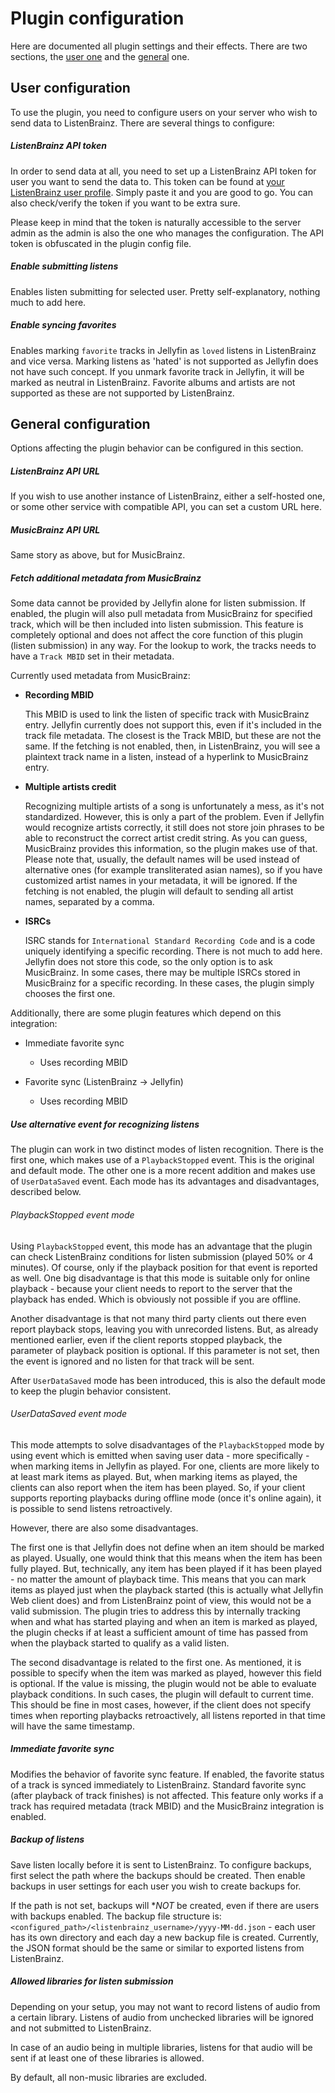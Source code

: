 # Plugin configuration

Here are documented all plugin settings and their effects.
There are two sections, the [user one](#user-configuration) and the [general](#general-configuration) one.

## User configuration

To use the plugin, you need to configure users on your server who wish to send data to ListenBrainz.
There are several things to configure:

##### ListenBrainz API token

In order to send data at all, you need to set up a ListenBrainz API token for user you want to send the data to.
This token can be found at [your ListenBrainz user profile](https://listenbrainz.org/profile/).
Simply paste it and you are good to go. You can also check/verify the token if you want to be extra sure.

Please keep in mind that the token is naturally accessible to the server admin as the admin is also the one who manages
the configuration. The API token is obfuscated in the plugin config file.

##### Enable submitting listens

Enables listen submitting for selected user. Pretty self-explanatory, nothing much to add here.

##### Enable syncing favorites

Enables marking `favorite` tracks in Jellyfin as `loved` listens in ListenBrainz and vice versa. Marking listens as
'hated' is not supported as Jellyfin does not have such concept. If you unmark favorite track in Jellyfin, it will be
marked as neutral in ListenBrainz. Favorite albums and artists are not supported as these are not supported by
ListenBrainz.

## General configuration

Options affecting the plugin behavior can be configured in this section.

##### ListenBrainz API URL

If you wish to use another instance of ListenBrainz, either a self-hosted one, or some other service with compatible
API, you can set a custom URL here.

##### MusicBrainz API URL

Same story as above, but for MusicBrainz.

##### Fetch additional metadata from MusicBrainz

Some data cannot be provided by Jellyfin alone for listen submission.
If enabled, the plugin will also pull metadata from MusicBrainz for specified track, which will be then included into
listen submission. This feature is completely optional and does not affect the core function of this plugin
(listen submission) in any way. For the lookup to work, the tracks needs to have a `Track MBID` set in their metadata.

Currently used metadata from MusicBrainz:

- **Recording MBID**

  This MBID is used to link the listen of specific track with MusicBrainz entry.
  Jellyfin currently does not support this, even if it's included in the track file metadata.
  The closest is the Track MBID, but these are not the same.
  If the fetching is not enabled, then, in ListenBrainz, you will see a plaintext track name in a listen, instead of a
  hyperlink to MusicBrainz entry.

- **Multiple artists credit**

  Recognizing multiple artists of a song is unfortunately a mess, as it's not standardized.
  However, this is only a part of the problem. Even if Jellyfin would recognize artists correctly, it still does not
  store join phrases to be able to reconstruct the correct artist credit string.
  As you can guess, MusicBrainz provides this information, so the plugin makes use of that.
  Please note that, usually, the default names will be used instead of alternative ones (for example transliterated
  asian names), so if you have customized artist names in your metadata, it will be ignored.
  If the fetching is not enabled, the plugin will default to sending all artist names, separated by a comma.

- **ISRCs**

  ISRC stands for `International Standard Recording Code` and is a code uniquely identifying a specific recording.
  There is not much to add here. Jellyfin does not store this code, so the only option is to ask MusicBrainz.
  In some cases, there may be multiple ISRCs stored in MusicBrainz for a specific recording. In these cases, the plugin
  simply chooses the first one.

Additionally, there are some plugin features which depend on this integration:

- Immediate favorite sync
    - Uses recording MBID

- Favorite sync (ListenBrainz -> Jellyfin)
    - Uses recording MBID

##### Use alternative event for recognizing listens

The plugin can work in two distinct modes of listen recognition.
There is the first one, which makes use of a `PlaybackStopped` event. This is the original and default mode.
The other one is a more recent addition and makes use of `UserDataSaved` event.
Each mode has its advantages and disadvantages, described below.

###### PlaybackStopped event mode

Using `PlaybackStopped` event, this mode has an advantage that the plugin can check ListenBrainz conditions for listen
submission (played 50% or 4 minutes). Of course, only if the playback position for that event is reported as well. One
big disadvantage is that this mode is suitable only for online playback - because your client needs to report to the
server that the playback has ended. Which is obviously not possible if you are offline.

Another disadvantage is that not many third party clients out there even report playback stops, leaving you with
unrecorded listens. But, as already mentioned earlier, even if the client reports stopped playback, the parameter of
playback position is optional. If this parameter is not set, then the event is ignored and no listen for that track
will be sent.

After `UserDataSaved` mode has been introduced, this is also the default mode to keep the plugin behavior consistent.

###### UserDataSaved event mode

This mode attempts to solve disadvantages of the `PlaybackStopped` mode by using event which is emitted when saving user
data - more specifically - when marking items in Jellyfin as played. For one, clients are more likely to at least mark
items as played. But, when marking items as played, the clients can also report when the item has been played. So, if
your client supports reporting playbacks during offline mode (once it's online again), it is possible to send listens
retroactively.

However, there are also some disadvantages.

The first one is that Jellyfin does not define when an item should be marked as played. Usually, one would think that
this means when the item has been fully played. But, technically, any item has been played if it has been played - no
matter the amount of playback time. This means that you can mark items as played just when the playback started
(this is actually what Jellyfin Web client does) and from ListenBrainz point of view, this would not be a valid
submission. The plugin tries to address this by internally tracking when and what has started playing and when an item
is marked as played, the plugin checks if at least a sufficient amount of time has passed from when the playback
started to qualify as a valid listen.

The second disadvantage is related to the first one. As mentioned, it is possible to specify when the item was marked as
played, however this field is optional. If the value is missing, the plugin would not be able to evaluate playback
conditions. In such cases, the plugin will default to current time. This should be fine in most cases, however, if the
client does not specify times when reporting playbacks retroactively, all listens reported in that time will have the
same timestamp.

##### Immediate favorite sync

Modifies the behavior of favorite sync feature. If enabled, the favorite status of a track is synced immediately to
ListenBrainz. Standard favorite sync (after playback of track finishes) is not affected. This feature only works if a
track has required metadata (track MBID) and the MusicBrainz integration is enabled.

##### Backup of listens

Save listen locally before it is sent to ListenBrainz. To configure backups, first select the path where the backups
should be created. Then enable backups in user settings for each user you wish to create backups for.

If the path is not set, backups will **NOT* be created, even if there are users with backups enabled. The backup file
structure is: `<configured_path>/<listenbrainz_username>/yyyy-MM-dd.json` - each user has its own directory and each day
a new backup file is created. Currently, the JSON format should be the same or similar to exported listens from
ListenBrainz.

##### Allowed libraries for listen submission

Depending on your setup, you may not want to record listens of audio from a certain library. Listens of audio from
unchecked libraries will be ignored and not submitted to ListenBrainz.

In case of an audio being in multiple libraries, listens for that audio will be sent if at least one of these libraries
is allowed.

By default, all non-music libraries are excluded.
